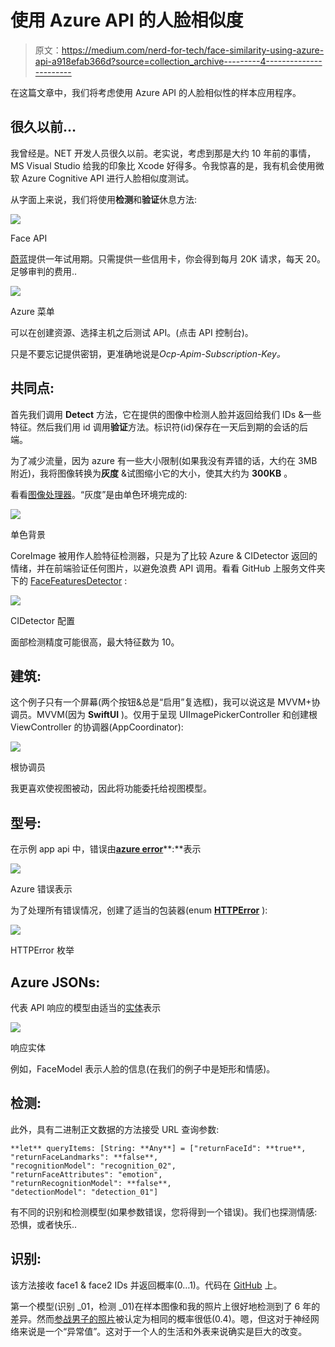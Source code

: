 # 使用 Azure API 的人脸相似度

> 原文：<https://medium.com/nerd-for-tech/face-similarity-using-azure-api-a918efab366d?source=collection_archive---------4----------------------->

在这篇文章中，我们将考虑使用 Azure API 的人脸相似性的样本应用程序。

## 很久以前…

我曾经是。NET 开发人员很久以前。老实说，考虑到那是大约 10 年前的事情，MS Visual Studio 给我的印象比 Xcode 好得多。令我惊喜的是，我有机会使用微软 Azure Cognitive API 进行人脸相似度测试。

从字面上来说，我们将使用**检测**和**验证**休息方法:

![](img/8098427123341854a89b61011e86f8b2.png)

Face API

[蔚蓝](https://azure.microsoft.com/en-us/)提供一年试用期。只需提供一些信用卡，你会得到每月 20K 请求，每天 20。足够审判的费用..

![](img/2daba3c316f6659d22f8db8b5516979f.png)

Azure 菜单

可以在创建资源、选择主机之后测试 API。(点击 API 控制台)。

只是不要忘记提供密钥，更准确地说是*Ocp-Apim-Subscription-Key。*

## 共同点:

首先我们调用 **Detect** 方法，它在提供的图像中检测人脸并返回给我们 IDs &一些特征。然后我们用 id 调用**验证**方法。标识符(id)保存在一天后到期的会话的后端。

为了减少流量，因为 azure 有一些大小限制(如果我没有弄错的话，大约在 3MB 附近)，我将图像转换为**灰度** &试图缩小它的大小，使其大约为 **300KB** 。

看看[图像处理器](https://github.com/yakushevichsv/FaceMatchSample/blob/main/FaceMatch/Services/ImageProcessor.swift)。“灰度”是由单色环境完成的:

![](img/e60a7ecad088503c589fa7579d937946.png)

单色背景

CoreImage 被用作人脸特征检测器，只是为了比较 Azure & CIDetector 返回的情绪，并在前端验证任何图片，以避免浪费 API 调用。看看 GitHub 上服务文件夹下的 [FaceFeaturesDetector](https://github.com/yakushevichsv/FaceMatchSample/blob/main/FaceMatch/Services/FaceFeaturesDetector.swift) :

![](img/194fa5e4c563d10dc6405d4c923e51ff.png)

CIDetector 配置

面部检测精度可能很高，最大特征数为 10。

## 建筑:

这个例子只有一个屏幕(两个按钮&总是“启用”复选框)，我可以说这是 MVVM+协调员。MVVM(因为 **SwiftUI** )。仅用于呈现 UIImagePickerController 和创建根 ViewController 的协调器(AppCoordinator):

![](img/2388dcc5cf6ef00232653da461071a62.png)

根协调员

我更喜欢使视图被动，因此将功能委托给视图模型。

## 型号:

在示例 app api 中，错误由[**azure error**](https://github.com/yakushevichsv/FaceMatchSample/blob/main/FaceMatch/Models/Azure/AzureError.swift)**:**表示

![](img/04e55ea27df32ad58bef805e87154fdf.png)

Azure 错误表示

为了处理所有错误情况，创建了适当的包装器(enum [**HTTPError**](https://github.com/yakushevichsv/FaceMatchSample/blob/main/FaceMatch/Models/HTTPError.swift) ):

![](img/8ef2cf4f874921ab4d3f6e6d7990455c.png)

HTTPError 枚举

## Azure JSONs:

代表 API 响应的模型由适当的[实体](https://github.com/yakushevichsv/FaceMatchSample/blob/main/FaceMatch/Models/Azure/CognitiServiceModels.swift)表示

![](img/a28f776a20d685a57ffe1ab09992d0d2.png)

响应实体

例如，FaceModel 表示人脸的信息(在我们的例子中是矩形和情感)。

## 检测:

此外，具有二进制正文数据的方法接受 URL 查询参数:

```
**let** queryItems: [String: **Any**] = ["returnFaceId": **true**,
"returnFaceLandmarks": **false**,
"recognitionModel": "recognition_02",
"returnFaceAttributes": "emotion",
"returnRecognitionModel": **false**,
"detectionModel": "detection_01"]
```

有不同的识别和检测模型(如果参数错误，您将得到一个错误)。我们也探测情感:恐惧，或者快乐..

## 识别:

该方法接收 face1 & face2 IDs 并返回概率(0…1)。代码在 [GitHub](https://github.com/yakushevichsv/FaceMatchSample) 上。

第一个模型(识别 _01，检测 _01)在样本图像和我的照片上很好地检测到了 6 年的差异。然而[参战男子的照片](https://www.yaplakal.com/forum2/topic2136203.html)被认定为相同的概率很低(0.4)。嗯，但这对于神经网络来说是一个“异常值”。这对于一个人的生活和外表来说确实是巨大的改变。